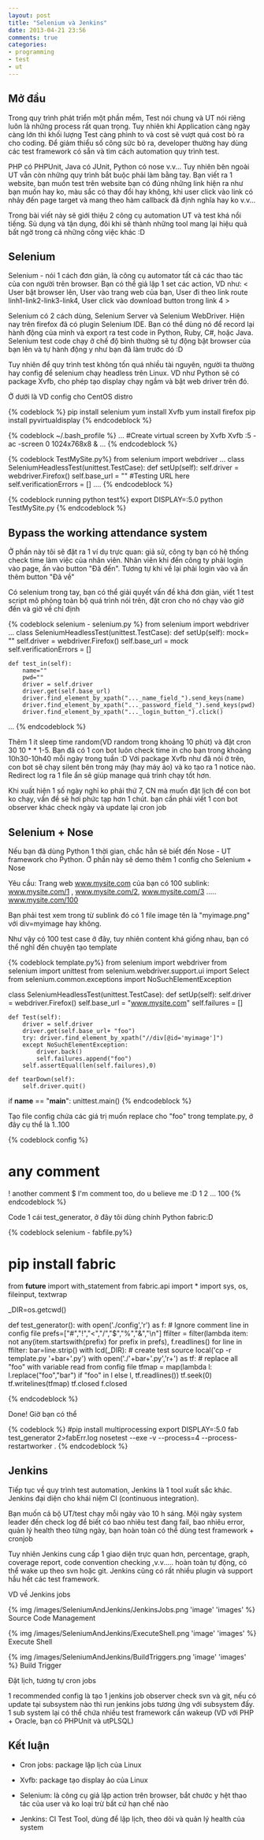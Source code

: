 ```yaml
---
layout: post
title: "Selenium và Jenkins"
date: 2013-04-21 23:56
comments: true
categories: 
- programming
- test
- ut 
---
```



## Mở đầu ##

Trong quy trình phát triển một phần mềm, Test nói chung và UT nói riêng luôn là những process rất quan trọng. Tuy nhiên khi Application càng ngày càng lớn thì khối lượng Test càng phình to và cost sẽ vượt quá cost bỏ ra cho coding. Để giảm thiểu số công sức bỏ ra, developer thường hay dùng các test framework có sẵn và tìm cách automation quy trình test. 

PHP có PHPUnit, Java có JUnit, Python có nose v.v... Tuy nhiên bên ngoài UT vẫn còn những quy trình bắt buộc phải làm bằng tay. Bạn viết ra 1 website, bạn muốn test trên website bạn có đúng những link hiện ra như bạn muốn hay ko, màu sắc có thay đổi hay không, khi user click vào link có nhảy đến page target và mang theo hàm callback đã định nghĩa hay ko v.v...

Trong bài viết này sẽ giới thiệu 2 công cụ automation UT và test khá nổi tiếng. Sủ dụng và tận dụng, đôi khi sẽ thành những tool mang lại hiệu quả bất ngờ trong cả những công việc khác :D

## Selenium ##

Selenium - nói 1 cách đơn giản, là công cụ automator tất cả các thao tác của con người trên browser. Bạn có thể giả lập 1 set các action, VD như: < User bật browser lên, User vào trang web của bạn, User đi theo link route linh1-link2-link3-link4, User click vào download button trong link 4 >

Selenium có 2 cách dùng, Selenium Server và Selenium WebDriver. Hiện nay trên firefox đã có plugin Selenium IDE. Bạn có thể dùng nó để record lại hành động của mình và export ra test code in Python, Ruby, C#, hoặc Java. Selenium test code chạy ở chế độ bình thường sẽ tự động bật browser của bạn lên và tự hành động y như bạn đã làm trước dó :D

Tuy nhiên để quy trình test không tốn quá nhiều tài nguyên, người ta thường hay config để selenium chạy headless trên Linux. VD như Python sẽ có package Xvfb, cho phép tạo display chạy ngầm và bật web driver trên đó.

Ở dưới là VD config cho CentOS distro

{% codeblock  %}
pip install selenium
yum install Xvfb 
yum install firefox
pip install pyvirtualdisplay
{% endcodeblock %} 

{% codeblock  ~/.bash_profile %}
...
#Create virtual screen by Xvfb
Xvfb :5 -ac -screen 0 1024x768x8 &
...
{% endcodeblock %} 

{% codeblock  TestMySite.py%}
from selenium import webdriver
...
class SeleniumHeadlessTest(unittest.TestCase):
    def setUp(self):
        self.driver = webdriver.Firefox()
        self.base_url = "" #Testing URL here 
        self.verificationErrors = []
....
{% endcodeblock %} 

{% codeblock  running python test%}
export DISPLAY=:5.0
python TestMySite.py
{% endcodeblock %} 

## Bypass the working attendance system ##
Ở phần này tôi sẽ đặt ra 1 ví dụ trực quan: giả sử, công ty bạn có hệ thống check time làm việc của nhân viên. Nhân viên khi đến công ty phải login vào page, ấn vào button "Đã đến". Tương tự khi về lại phải login vào và ấn thêm button "Đã về"

Có selenium trong tay, bạn có thể giải quyết vấn đề khá đơn giản, viết 1 test script mô phỏng toàn bộ quá trình nói trên, đặt cron cho nó chạy vào giờ đến và giờ về chỉ định

{% codeblock selenium - selenium.py %}
from selenium import webdriver
...
class SeleniumHeadlessTest(unittest.TestCase):
    def setUp(self):
        mock= ""
        self.driver = webdriver.Firefox()
        self.base_url = mock
        self.verificationErrors = []
 
    def test_in(self):
        name=""
        pwd=""
        driver = self.driver
        driver.get(self.base_url)
        driver.find_element_by_xpath("..._name_field_").send_keys(name)
        driver.find_element_by_xpath("..._password_field_").send_keys(pwd)
        driver.find_element_by_xpath("..._login_button_").click()
...
{% endcodeblock %} 

Thêm 1 ít sleep time random(VD random trong khoảng 10 phút) và đặt cron 30 10 * * 1-5. Bạn đã có 1 con bot luôn check time in cho bạn trong khoảng 10h30-10h40 mỗi ngày trong tuần
:D Với package Xvfb như đã nói ở trên, con bot sẽ chạy silent bên trong máy (hay máy ảo) và ko tạo ra 1 notice nào. Redirect log ra 1 file ẩn sẽ giúp manage quá trình chạy tốt hơn.

Khi xuất hiện 1 số ngày nghỉ ko phải thứ 7, CN mà muốn đặt lịch để con bot ko chạy, vấn đề sẽ hơi phức tạp hơn 1 chút. bạn cần phải viết 1 con bot observer khác check ngày và update lại cron job

## Selenium + Nose
Nếu bạn đã dùng Python 1 thời gian, chắc hẳn sẽ biết đến Nose - UT framework cho Python. Ở phần này sẽ demo thêm 1 config cho Selenium + Nose

Yêu cầu: Trang web www.mysite.com của bạn có 100 sublink: www.mysite.com/1 , www.mysite.com/2, www.mysite.com/3 ..... www.mysite.com/100

Bạn phải test xem trong từ sublink đó có 1 file image tên là "myimage.png" với div=myimage hay không.

Như vậy có 100 test case ở đây, tuy nhiên content khá giống nhau, bạn có thể nghĩ đến chuyện tạo template

{% codeblock template.py%}
from selenium import webdriver
from selenium import unittest 
from selenium.webdriver.support.ui import Select
from selenium.common.exceptions import NoSuchElementException

class SeleniumHeadlessTest(unittest.TestCase):
    def setUp(self):
        self.driver = webdriver.Firefox()
        self.base_url = "www.mysite.com"
        self.failures = []
 
    def Test(self):
        driver = self.driver
        driver.get(self.base_url+ "foo")
        try: driver.find_element_by_xpath("//div[@id='myimage']")
        except NoSuchElementException:
            driver.back()
            self.failures.append("foo")
        self.assertEqual(len(self.failures),0)          

    def tearDown(self):
        self.driver.quit()

if __name__ == "__main__":
    unittest.main()
{% endcodeblock %} 


Tạo file config chứa các giá trị muốn replace cho "foo" trong template.py, ở đây cụ thể là 1..100

{% codeblock config %}
# any comment
! another comment
$ I'm comment too, do u believe me :D
1
2
...
100
{% endcodeblock %} 

Code 1 cái test_generator, ở đây tôi dùng chính Python fabric:D

{% codeblock selenium - fabfile.py%}
# pip install fabric
from __future__ import with_statement
from fabric.api import *
import sys, os, fileinput, textwrap

_DIR=os.getcwd()

def test_generator():
    with open('./config','r') as f:
        # Ignore comment line in config file
        prefs=["#","!","<","/","$","%","&","\n"]
        ffilter = filter(lambda item: not any(item.startswith(prefix) for prefix in prefs), f.readlines()
        for line in ffilter:
            bar=line.strip()
            with lcd(_DIR):
                # create test source 
                local('cp -r template.py '+bar+'.py') 
            with open('./'+bar+'.py','r+') as tf:
                # replace all "foo" with variable read from config file
                tfmap = map(lambda l: l.replace("foo","bar") if "foo" in l else l, tf.readlines())
                tf.seek(0)
                tf.writelines(tfmap)
            tf.closed
    f.closed

{% endcodeblock %} 


Done! Giờ bạn có thể 

{% codeblock %}
#pip install multiprocessing
export DISPLAY=:5.0
fab test_generator 2>fabErr.log
nosetest --exe -v --process=4 --process-restartworker . 
{% endcodeblock %} 


## Jenkins ##
Tiếp tục về quy trình test automation, Jenkins là 1 tool xuất sắc khác. Jenkins đại diện cho khái niệm CI (continuous integration). 

Bạn muốn cả bộ UT/test chạy mỗi ngày vào 10 h sáng. Mội ngày system leader đến check log để biết có bao nhiêu test đang fail, bao nhiêu error, quản lý health theo từng ngày, bạn hoàn toàn có thể dùng test framework + cronjob

Tuy nhiên Jenkins cung cấp 1 giao diện trực quan hơn, percentage, graph, coverage report, code convention checking ,v.v..... hoàn toàn tự động, có thể wake up theo svn hoặc git. Jenkins cũng có rất nhiều plugin và support hầu hết các test framework.

VD về Jenkins jobs

{% img /images/SeleniumAndJenkins/JenkinsJobs.png 'image' 'images' %}
Source Code Management

{% img /images/SeleniumAndJenkins/ExecuteShell.png 'image' 'images' %}
Execute Shell

{% img /images/SeleniumAndJenkins/BuildTriggers.png 'image' 'images' %}
Build Trigger

Đặt lịch, tương tự cron jobs

1 recommended config là tạo 1 jenkins job observer check svn và git, nếu có update tại subsystem nào thì run jenkins jobs tương ứng với subsystem đấy. 1 sub system lại có thể chứa nhiều test framework cần wakeup (VD với PHP + Oracle, bạn có PHPUnit và utPLSQL)

## Kết luận ##

* Cron jobs: package lập lịch của Linux

* Xvfb: package tạo display ảo của Linux 

* Selenium: là công cụ giả lập action trên browser, bắt chước y hệt thao tác của user và ko loại trừ bất cứ hạn chế nào

* Jenkins: CI Test Tool, dùng để lập lịch, theo dõi và quản lý health của system
